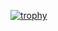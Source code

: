 [![trophy](https://github-profile-trophy.vercel.app/?username=Shashwat0227)](https://github.com/ryo-ma/github-profile-trophy)
